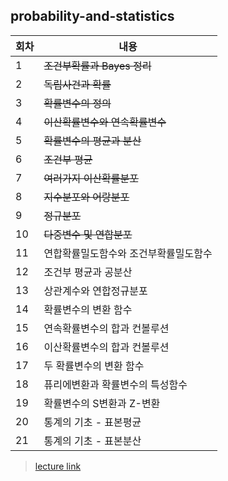 ## probability-and-statistics

|회차|내용|
|--|--|
|1| ~~조건부확률과 Bayes 정리~~|
|2| ~~독립사건과 확률~~|
|3| ~~확률변수의 정의~~|
|4| ~~이산확률변수와 연속확률변수~~|
|5| ~~확률변수의 평균과 분산~~|
|6| ~~조건부 평균~~|
|7| ~~여러가지 이산확률분포~~|
|8| ~~지수분포와 어랑분포~~|
|9| ~~정규분포~~|
|10| ~~다중변수 및 연합분포~~|
|11| 연합확률밀도함수와 조건부확률밀도함수|
|12| 조건부 평균과 공분산|
|13| 상관계수와 연합정규분포|
|14| 확률변수의 변환 함수|
|15| 연속확률변수의 합과 컨볼루션|
|16| 이산확률변수의 합과 컨볼루션|
|17| 두 확률변수의 변환 함수|
|18| 퓨리에변환과 확률변수의 특성함수|
|19| 확률변수의 S변환과 Z-변환|
|20| 통계의 기초 - 표본평균|
|21| 통계의 기초 - 표본분산|

> [lecture link](https://www.youtube.com/playlist?list=PLSN_PltQeOyjmRIsC7VNirXOBqWoypd4V)
